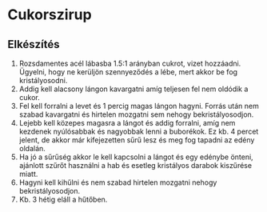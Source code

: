 # Cukorszirup

## Elkészítés
1. Rozsdamentes acél lábasba 1.5:1 arányban cukrot, vizet hozzáadni. Ügyelni, hogy ne kerüljön szennyeződés a lébe, mert akkor be fog kristályosodni.
2. Addig kell alacsony lángon kavargatni amíg teljesen fel nem oldódik a cukor.
3. Fel kell forralni a levet és 1 percig magas lángon hagyni. Forrás után nem szabad kavargatni és hirtelen mozgatni sem nehogy bekristályosodjon.
4. Lejebb kell közepes magasra a lángot és addig forralni, amíg nem kezdenek nyúlósabbak és nagyobbak lenni a buborékok. Ez kb. 4 percet jelent, de akkor már kifejezetten sűrű lesz és meg fog tapadni az edény oldalán.
5. Ha jó a sűrűség akkor le kell kapcsolni a lángot és egy edénybe önteni, ajánlott szűrőt használni a hab és esetleg kristályos darabok kiszűrése miatt.
6. Hagyni kell kihűlni és nem szabad hirtelen mozgatni nehogy bekristályosodjon.
7. Kb. 3 hétig eláll a hűtőben.

